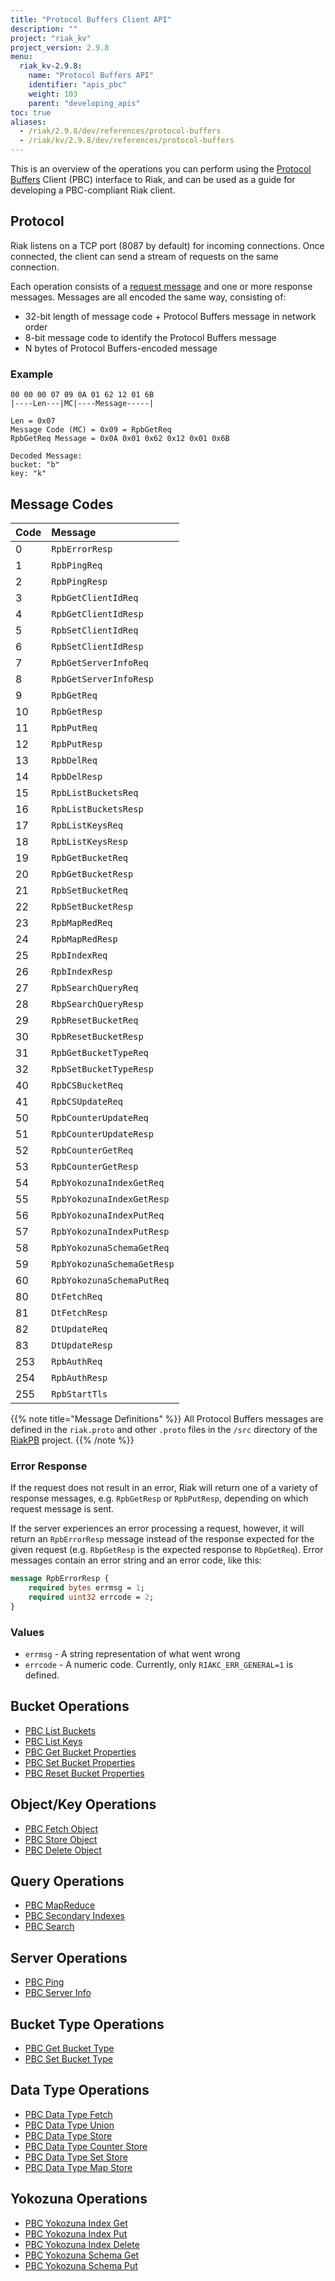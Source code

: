 ```yaml
---
title: "Protocol Buffers Client API"
description: ""
project: "riak_kv"
project_version: 2.9.8
menu:
  riak_kv-2.9.8:
    name: "Protocol Buffers API"
    identifier: "apis_pbc"
    weight: 103
    parent: "developing_apis"
toc: true
aliases:
  - /riak/2.9.8/dev/references/protocol-buffers
  - /riak/kv/2.9.8/dev/references/protocol-buffers
---
```


This is an overview of the operations you can perform using the
[Protocol Buffers](https://code.google.com/p/protobuf/) Client (PBC)
interface to Riak, and can be used as a guide for developing a
PBC-compliant Riak client.

## Protocol

Riak listens on a TCP port (8087 by default) for incoming connections.
Once connected, the client can send a stream of requests on the same
connection.

Each operation consists of a [request message](https://developers.google.com/protocol-buffers/docs/encoding) and one or more response messages. Messages are all encoded the same way, consisting of:

* 32-bit length of message code + Protocol Buffers message in network
  order
* 8-bit message code to identify the Protocol Buffers message
* N bytes of Protocol Buffers-encoded message

### Example

```
00 00 00 07 09 0A 01 62 12 01 6B
|----Len---|MC|----Message-----|

Len = 0x07
Message Code (MC) = 0x09 = RpbGetReq
RpbGetReq Message = 0x0A 0x01 0x62 0x12 0x01 0x6B

Decoded Message:
bucket: "b"
key: "k"
```

## Message Codes

Code | Message |
:----|:--------|
0 | `RpbErrorResp` |
1 | `RpbPingReq` |
2 | `RpbPingResp` |
3 | `RpbGetClientIdReq` |
4 | `RpbGetClientIdResp` |
5 | `RpbSetClientIdReq` |
6 | `RpbSetClientIdResp` |
7 | `RpbGetServerInfoReq` |
8 | `RpbGetServerInfoResp` |
9 | `RpbGetReq` |
10 | `RpbGetResp` |
11 | `RpbPutReq` |
12 | `RpbPutResp` |
13 | `RpbDelReq` |
14 | `RpbDelResp` |
15 | `RpbListBucketsReq` |
16 | `RpbListBucketsResp` |
17 | `RpbListKeysReq` |
18 | `RpbListKeysResp` |
19 | `RpbGetBucketReq` |
20 | `RpbGetBucketResp` |
21 | `RpbSetBucketReq` |
22 | `RpbSetBucketResp` |
23 | `RpbMapRedReq` |
24 | `RpbMapRedResp` |
25 | `RpbIndexReq` |
26 | `RpbIndexResp` |
27 | `RpbSearchQueryReq` |
28 | `RbpSearchQueryResp` |
29 | `RpbResetBucketReq` |
30 | `RpbResetBucketResp` |
31 | `RpbGetBucketTypeReq` |
32 | `RpbSetBucketTypeResp` |
40 | `RpbCSBucketReq` |
41 | `RpbCSUpdateReq` |
50 | `RpbCounterUpdateReq` |
51 | `RpbCounterUpdateResp` |
52 | `RpbCounterGetReq` |
53 | `RpbCounterGetResp` |
54 | `RpbYokozunaIndexGetReq` |
55 | `RpbYokozunaIndexGetResp` |
56 | `RpbYokozunaIndexPutReq` |
57 | `RpbYokozunaIndexPutResp` |
58 | `RpbYokozunaSchemaGetReq` |
59 | `RpbYokozunaSchemaGetResp` |
60 | `RpbYokozunaSchemaPutReq` |
80 | `DtFetchReq` |
81 | `DtFetchResp` |
82 | `DtUpdateReq` |
83 | `DtUpdateResp` |
253 | `RpbAuthReq` |
254 | `RpbAuthResp` |
255 | `RpbStartTls` |

{{% note title="Message Definitions" %}}
All Protocol Buffers messages are defined in the `riak.proto` and other
`.proto` files in the `/src` directory of the
<a href="https://github.com/basho/riak_pb">RiakPB</a> project.
{{% /note %}}

### Error Response

If the request does not result in an error, Riak will return one of a
variety of response messages, e.g. `RpbGetResp` or `RpbPutResp`,
depending on which request message is sent.

If the server experiences an error processing a request, however, it
will return an `RpbErrorResp` message instead of the response expected
for the given request (e.g. `RbpGetResp` is the expected response to
`RbpGetReq`). Error messages contain an error string and an error code,
like this:

```protobuf
message RpbErrorResp {
    required bytes errmsg = 1;
    required uint32 errcode = 2;
}
```

### Values

* `errmsg` - A string representation of what went wrong
* `errcode` - A numeric code. Currently, only `RIAKC_ERR_GENERAL=1`
  is defined.

## Bucket Operations

* [PBC List Buckets]({{<baseurl>}}riak/kv/2.9.8/developing/api/protocol-buffers/list-buckets)
* [PBC List Keys]({{<baseurl>}}riak/kv/2.9.8/developing/api/protocol-buffers/list-keys)
* [PBC Get Bucket Properties]({{<baseurl>}}riak/kv/2.9.8/developing/api/protocol-buffers/get-bucket-props)
* [PBC Set Bucket Properties]({{<baseurl>}}riak/kv/2.9.8/developing/api/protocol-buffers/set-bucket-props)
* [PBC Reset Bucket Properties]({{<baseurl>}}riak/kv/2.9.8/developing/api/protocol-buffers/reset-bucket-props)

## Object/Key Operations

* [PBC Fetch Object]({{<baseurl>}}riak/kv/2.9.8/developing/api/protocol-buffers/fetch-object)
* [PBC Store Object]({{<baseurl>}}riak/kv/2.9.8/developing/api/protocol-buffers/store-object)
* [PBC Delete Object]({{<baseurl>}}riak/kv/2.9.8/developing/api/protocol-buffers/delete-object)

## Query Operations

* [PBC MapReduce]({{<baseurl>}}riak/kv/2.9.8/developing/api/protocol-buffers/mapreduce)
* [PBC Secondary Indexes]({{<baseurl>}}riak/kv/2.9.8/developing/api/protocol-buffers/secondary-indexes)
* [PBC Search]({{<baseurl>}}riak/kv/2.9.8/developing/api/protocol-buffers/search)

## Server Operations

* [PBC Ping]({{<baseurl>}}riak/kv/2.9.8/developing/api/protocol-buffers/ping)
* [PBC Server Info]({{<baseurl>}}riak/kv/2.9.8/developing/api/protocol-buffers/server-info)

## Bucket Type Operations

* [PBC Get Bucket Type]({{<baseurl>}}riak/kv/2.9.8/developing/api/protocol-buffers/get-bucket-type)
* [PBC Set Bucket Type]({{<baseurl>}}riak/kv/2.9.8/developing/api/protocol-buffers/set-bucket-type)

## Data Type Operations

* [PBC Data Type Fetch]({{<baseurl>}}riak/kv/2.9.8/developing/api/protocol-buffers/dt-fetch)
* [PBC Data Type Union]({{<baseurl>}}riak/kv/2.9.8/developing/api/protocol-buffers/dt-union)
* [PBC Data Type Store]({{<baseurl>}}riak/kv/2.9.8/developing/api/protocol-buffers/dt-store)
* [PBC Data Type Counter Store]({{<baseurl>}}riak/kv/2.9.8/developing/api/protocol-buffers/dt-counter-store)
* [PBC Data Type Set Store]({{<baseurl>}}riak/kv/2.9.8/developing/api/protocol-buffers/dt-set-store)
* [PBC Data Type Map Store]({{<baseurl>}}riak/kv/2.9.8/developing/api/protocol-buffers/dt-map-store)

## Yokozuna Operations

* [PBC Yokozuna Index Get]({{<baseurl>}}riak/kv/2.9.8/developing/api/protocol-buffers/yz-index-get)
* [PBC Yokozuna Index Put]({{<baseurl>}}riak/kv/2.9.8/developing/api/protocol-buffers/yz-index-put)
* [PBC Yokozuna Index Delete]({{<baseurl>}}riak/kv/2.9.8/developing/api/protocol-buffers/yz-index-delete)
* [PBC Yokozuna Schema Get]({{<baseurl>}}riak/kv/2.9.8/developing/api/protocol-buffers/yz-schema-get)
* [PBC Yokozuna Schema Put]({{<baseurl>}}riak/kv/2.9.8/developing/api/protocol-buffers/yz-schema-put)




